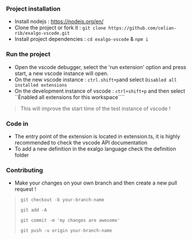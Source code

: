 ### Project installation
- Install nodejs : https://nodejs.org/en/
- Clone the project or fork it : ```git clone https://github.com/celian-rib/exalgo-vscode.git```
- Install project dependencies : ```cd exalgo-vscode``` & ```npm i```

### Run the project
- Open the vscode debugger, select the 'run extension' option and press start, a new vscode instance will open.
- On the new vscode instance : ```ctrl.shift+p```and select ```Disabled all installed extensions```
- On the development instance of vscode : ```ctrl+shift+p``` and then select ``Ènabled all extensions for this workspace````
> This will improve the start time of the test instance of vscode !

### Code in
- The entry point of the extension is located in extension.ts, it is highly recommended to check the vscode API documentation 
- To add a new definition in the exalgo language check the definition folder

### Contributing
- Make your changes on your own branch and then create a new pull request !
> ```git checkout -b your-branch-name```
>
> ```git add -A```
> 
> ```git commit -m 'my changes are awesome'```
> 
> ```git push -u origin your-branch-name```
